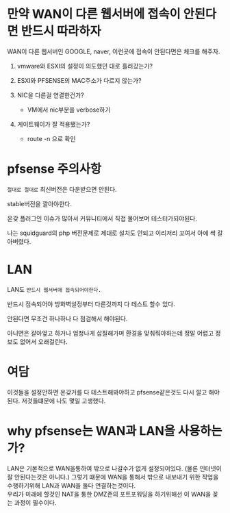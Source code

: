 # 만약 WAN이 다른 웹서버에 접속이 안된다면 반드시 따라하자

WAN이 다른 웹서버인 GOOGLE, naver, 이런곳에 접속이 안된다면은 체크를 해주자.

1. vmware와 ESXI의 설정이 의도했던 대로 흘러갔는가?

2. ESXI와 PFSENSE의 MAC주소가 다르지 않는가?

3. NIC을 다른걸 연결한건가?
    * VM에서 nic부분을 verbose하기

4. 게이트웨이가 잘 적용됐는가?
    * route -n 으로 확인

# pfsense 주의사항

`절대로 절대로` 최신버전은 다운받으면 안된다.

stable버전을 깔아야한다.

온갖 플러그인 이슈가 많아서 커뮤니티에서 직접 물어보며 테스터가되야된다.

나는 squidguard의 php 버전문제로 제대로 설치도 안되고 이리저리 꼬여서 아에 싹 갈아버렸다.

# LAN
LAN도 `반드시 웹서버에 접속되어야한다.`

반드시 접속되어야 방화벽설정부터 다른것까지 다 테스트 할수 있다.

안된다면 무조건 하나하나 다 점검해서 해야된다. 

아니면은 갈아엎고 하거나 엄청나게 삽질해가며 환경을 맞춰줘야하는데 정말 어렵고 정보도 없어서 오래걸린다.

# 여담
이것들을 설정안하면 온갖거를 다 테스트해봐야하고 pfsense같은것도 다시 깔고 해야된다.
저것들떄문에 나도 몇일 고생했다.


# why pfsense는 WAN과 LAN을 사용하는가?

LAN은 기본적으로 WAN을통하여 밖으로 나갈수가 없게 설정되어있다. (물론 인터넷이 잘 안된다는것은 아니다.)
그렇기 떄문에 WAN을 통해서 밖으로 내보내기 위한 작업을 수행하기위해 LAN과 WAN을 둘다 연결하는것이다.  
우리가 미래에 할것인 NAT을 통한 DMZ존의 포트포워딩을 하기위해선 이 WAN을 꽂는 과정이 필수이다.